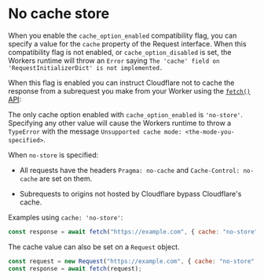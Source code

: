# No cache store

When you enable the `cache_option_enabled` compatibility flag, you can specify a value for the `cache` property of the Request interface.
When this compatibility flag is not enabled, or `cache_option_disabled` is set, the Workers runtime will throw an `Error` saying `The 'cache' field on
'RequestInitializerDict' is not implemented.`

When this flag is enabled you can instruct Cloudflare not to cache the response from a subrequest you make from your Worker using the [`fetch()` API](/workers/runtime-apis/fetch/):

The only cache option enabled with `cache_option_enabled` is `'no-store'`.
Specifying any other value will cause the Workers runtime to throw a `TypeError` with the message `Unsupported cache mode: <the-mode-you-specified>`.

When `no-store` is specified:

- All requests have the headers `Pragma: no-cache` and `Cache-Control: no-cache` are set on them.

- Subrequests to origins not hosted by Cloudflare bypass Cloudflare's cache.

Examples using `cache: 'no-store'`:

```js
const response = await fetch("https://example.com", { cache: "no-store" });
```

The cache value can also be set on a `Request` object.

```js
const request = new Request("https://example.com", { cache: "no-store" });
const response = await fetch(request);
```
